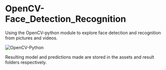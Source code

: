 # OpenCV-Face_Detection_Recognition
Using the OpenCV-python module to explore face detection and recognition from pictures and videos.

![OpenCV-Python](https://opencv.org/wp-content/uploads/2021/02/1_HfZmZayUqnYioPC9qTfd4A.png "Computer Vision")

Resulting model and predictions made are stored in the assets and result folders respectively.
